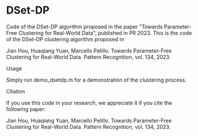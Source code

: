 # DSet-DP
Code of the DSet-DP algorithm proposed in the paper "Towards Parameter-Free Clustering for Real-World Data", published in PR 2023.
This is the code of the DSet-DP clustering algorithm proposed in

Jian Hou, Huaqiang Yuan, Marcello Pelillo. Towards Parameter-Free Clustering for Real-World Data. Pattern Recognition, vol. 134, 2023.

Usage

Simply run demo_dsetdp.m for a demonstration of the clustering process.

Citation

If you use this code in your research, we appreciate it if you cite the following paper:

Jian Hou, Huaqiang Yuan, Marcello Pelillo. Towards Parameter-Free Clustering for Real-World Data. Pattern Recognition, vol. 134, 2023.
